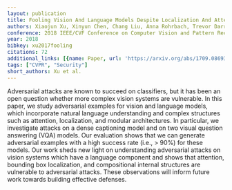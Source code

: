 ```yaml
---
layout: publication
title: Fooling Vision And Language Models Despite Localization And Attention Mechanism
authors: Xiaojun Xu, Xinyun Chen, Chang Liu, Anna Rohrbach, Trevor Darrell, Dawn Song
conference: 2018 IEEE/CVF Conference on Computer Vision and Pattern Recognition
year: 2018
bibkey: xu2017fooling
citations: 72
additional_links: [{name: Paper, url: 'https://arxiv.org/abs/1709.08693'}]
tags: ["CVPR", "Security"]
short_authors: Xu et al.
---
```

Adversarial attacks are known to succeed on classifiers, but it has been an
open question whether more complex vision systems are vulnerable. In this
paper, we study adversarial examples for vision and language models, which
incorporate natural language understanding and complex structures such as
attention, localization, and modular architectures. In particular, we
investigate attacks on a dense captioning model and on two visual question
answering (VQA) models. Our evaluation shows that we can generate adversarial
examples with a high success rate (i.e., > 90%) for these models. Our work
sheds new light on understanding adversarial attacks on vision systems which
have a language component and shows that attention, bounding box localization,
and compositional internal structures are vulnerable to adversarial attacks.
These observations will inform future work towards building effective defenses.